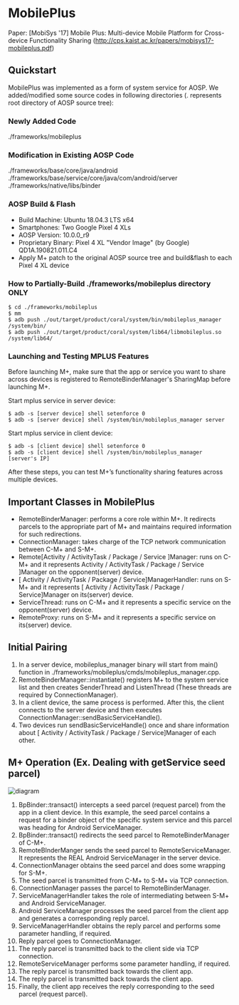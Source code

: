 # MobilePlus

Paper: [MobiSys '17] Mobile Plus: Multi-device Mobile Platform for Cross-device Functionality Sharing (http://cps.kaist.ac.kr/papers/mobisys17-mobileplus.pdf)

## Quickstart

MobilePlus was implemented as a form of system service for AOSP. We added/modified some source codes in following directories (. represents root directory of AOSP source tree): 

### Newly Added Code

./frameworks/mobileplus

### Modification in Existing AOSP Code

./frameworks/base/core/java/android
./frameworks/base/service/core/java/com/android/server
./frameworks/native/libs/binder

### AOSP Build & Flash

  - Build Machine: Ubuntu 18.04.3 LTS x64
  - Smartphones: Two Google Pixel 4 XLs
  - AOSP Version: 10.0.0_r9
  - Proprietary Binary: Pixel 4 XL "Vendor Image" (by Google) QD1A.190821.011.C4
  - Apply M+ patch to the original AOSP source tree and build&flash to each Pixel 4 XL device

### How to Partially-Build ./frameworks/mobileplus directory ONLY

```
$ cd ./frameworks/mobileplus
$ mm
$ adb push ./out/target/product/coral/system/bin/mobileplus_manager /system/bin/
$ adb push ./out/target/product/coral/system/lib64/libmobileplus.so /system/lib64/
```

### Launching and Testing MPLUS Features

Before launching M+, make sure that the app or service you want to share across devices is registered to RemoteBinderManager's SharingMap before launching M+.

Start mplus service in server device:

```
$ adb -s [server device] shell setenforce 0
$ adb -s [server device] shell /system/bin/mobileplus_manager server
```

Start mplus service in client  device:

```
$ adb -s [client device] shell setenforce 0
$ adb -s [client device] shell /system/bin/mobileplus_manager [server's IP]
```

After these steps, you can test M+’s functionality sharing features across multiple devices.

## Important Classes in MobilePlus

  - RemoteBinderManager: performs a core role within M+. It redirects parcels to the appropriate part of M+ and maintains required information for such redirections.
  - ConnectionManager: takes charge of the TCP network communication between C-M+ and S-M+.
  - Remote[Activity / ActivityTask / Package / Service ]Manager: runs on C-M+ and it represents Activity / ActivityTask / Package / Service ]Manager on the opponent(server) device.
  - [ Activity / ActivityTask / Package / Service]ManagerHandler: runs on S-M+ and it represents [ Activity / ActivityTask / Package / Service]Manager on its(server) device.
  - ServiceThread: runs on C-M+ and it represents a specific service on the opponent(server) device.
  - RemoteProxy: runs on S-M+ and it represents a specific service on its(server) device.

## Initial Pairing

  1. In a server device, mobileplus_manager binary will start from main() function in ./frameworks/mobileplus/cmds/mobileplus_manager.cpp.
  1. RemoteBinderManager::instantiate() registers M+ to the system service list and then creates SenderThread and ListenThread (These threads are required by ConnectionManager).
  1. In a client device, the same process is performed. After this, the client connects to the server device and then executes ConnectionManager::sendBasicServiceHandle().
  1. Two devices run sendBasicServiceHandle() once and share information about [ Activity / ActivityTask / Package / Service]Manager of each other.

## M+ Operation (Ex. Dealing with getService seed parcel)

![diagram](assets/diagram.png)

  1. BpBinder::transact() intercepts a seed parcel (request parcel) from the app in a client device. In this example, the seed parcel contains a request for a binder object of the specific system service and this parcel was heading for Android ServiceManager.
  1. BpBinder::transact() redirects the seed parcel to RemoteBinderManager of C-M+.
  1. RemoteBInderManger sends the seed parcel to RemoteServiceManager. It represents the REAL Android ServiceManager in the server device.
  1. ConnectionManager obtains the seed parcel and does some wrapping for S-M+.
  1. The seed parcel is transmitted from C-M+ to S-M+ via TCP connection.
  1. ConnectionManager passes the parcel to RemoteBinderManager.
  1. ServiceManagerHandler takes the role of intermediating between S-M+ and Android ServiceManager.
  1. Android ServiceManager processes the seed parcel from the client app and generates a corresponding reply parcel.
  1. ServiceManagerHandler obtains the reply parcel and performs some parameter handling, if required.
  1. Reply parcel goes to ConnectionManager.
  1. The reply parcel is transmitted back to the client side via TCP connection.
  1. RemoteServiceManager performs some parameter handling, if required.
  1. The reply parcel is transmitted back towards the client app.
  1. The reply parcel is transmitted back towards the client app.
  1. Finally, the client app receives the reply corresponding to the seed parcel (request parcel).

